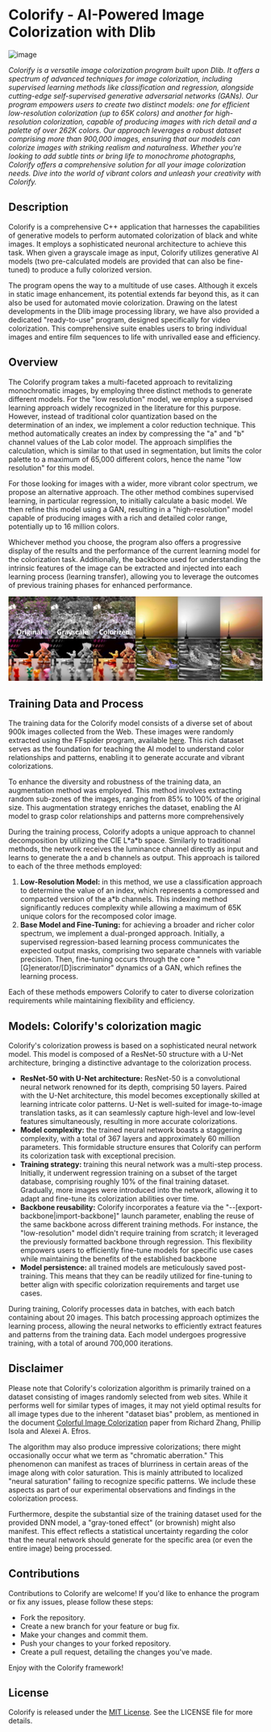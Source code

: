 # Colorify - AI-Powered Image Colorization with Dlib
![image](https://github.com/Cydral/FFspider/assets/53169060/532c096d-d06f-433c-902a-049985cd26c7)
<p><i>Colorify is a versatile image colorization program built upon Dlib. It offers a spectrum of advanced techniques for image colorization, including supervised learning methods like classification and regression, alongside cutting-edge self-supervised generative adversarial networks (GANs). Our program empowers users to create two distinct models: one for efficient low-resolution colorization (up to 65K colors) and another for high-resolution colorization, capable of producing images with rich detail and a palette of over 262K colors.
Our approach leverages a robust dataset comprising more than 900,000 images, ensuring that our models can colorize images with striking realism and naturalness. Whether you're looking to add subtle tints or bring life to monochrome photographs, Colorify offers a comprehensive solution for all your image colorization needs. Dive into the world of vibrant colors and unleash your creativity with Colorify.</i></p>

<h2>Description</h2>
<p>Colorify is a comprehensive C++ application that harnesses the capabilities of generative models to perform automated colorization of black and white images. It employs a sophisticated neuronal architecture to achieve this task. When given a grayscale image as input, Colorify utilizes generative AI models (two pre-calculated models are provided that can also be fine-tuned) to produce a fully colorized version.</p>
<p>The program opens the way to a multitude of use cases. Although it excels in static image enhancement, its potential extends far beyond this, as it can also be used for automated movie colorization. Drawing on the latest developments in the Dlib image processing library, we have also provided a dedicated "ready-to-use" program, designed specifically for video colorization. This comprehensive suite enables users to bring individual images and entire film sequences to life with unrivalled ease and efficiency.</p>

<h2>Overview</h2>
<p>The Colorify program takes a multi-faceted approach to revitalizing monochromatic images, by employing three distinct methods to generate different models. For the "low resolution" model, we employ a supervised learning approach widely recognized in the literature for this purpose. However, instead of traditional color quantization based on the determination of an index, we implement a color reduction technique. This method automatically creates an index by compressing the "a" and "b" channel values of the Lab color model. The approach simplifies the calculation, which is similar to that used in segmentation, but limits the color palette to a maximum of 65,000 different colors, hence the name "low resolution" for this model.</p>
<p>For those looking for images with a wider, more vibrant color spectrum, we propose an alternative approach. The other method combines supervised learning, in particular regression, to initially calculate a basic model. We then refine this model using a GAN, resulting in a "high-resolution" model capable of producing images with a rich and detailed color range, potentially up to 16 million colors.</p>
<p>Whichever method you choose, the program also offers a progressive display of the results and the performance of the current learning model for the colorization task. Additionally, the backbone used for understanding the intrinsic features of the image can be extracted and injected into each learning process (learning transfer), allowing you to leverage the outcomes of previous training phases for enhanced performance.</p>
<p align="center"><img src="https://github.com/Cydral/Colorify/blob/main/highres-model-training-1.jpg" alt="Color image generation during the training process"></p>

<h2>Training Data and Process</h2>
<p>The training data for the Colorify model consists of a diverse set of about 900k images collected from the Web. These images were randomly extracted using the FFspider program, available <a href="https://github.com/Cydral/FFspider">here</a>. This rich dataset serves as the foundation for teaching the AI model to understand color relationships and patterns, enabling it to generate accurate and vibrant colorizations.</p>
<p>To enhance the diversity and robustness of the training data, an augmentation method was employed. This method involves extracting random sub-zones of the images, ranging from 85% to 100% of the original size. This augmentation strategy enriches the dataset, enabling the AI model to grasp color relationships and patterns more comprehensively</p>
<p>During the training process, Colorify adopts a unique approach to channel decomposition by utilizing the CIE L*a*b space. Similarly to traditional methods, the network receives the luminance channel directly as input and learns to generate the a and b channels as output. This approach is tailored to each of the three methods employed:</p>
<ol>
    <li><strong>Low-Resolution Model:</strong> in this method, we use a classification approach to determine the value of an index, which represents a compressed and compacted version of the a*b channels. This indexing method significantly reduces complexity while allowing a maximum of 65K unique colors for the recomposed color image.</li>
    <li><strong>Base Model and Fine-Tuning:</strong> for achieving a broader and richer color spectrum, we implement a dual-pronged approach. Initially, a supervised regression-based learning process communicates the expected output masks, comprising two separate channels with variable precision. Then, fine-tuning occurs through the core "[G]enerator/[D]iscriminator" dynamics of a GAN, which refines the learning process.</li>
</ol>
<p>Each of these methods empowers Colorify to cater to diverse colorization requirements while maintaining flexibility and efficiency.</p>

<h2>Models: Colorify's colorization magic</h2>
<p>Colorify's colorization prowess is based on a sophisticated neural network model. This model is composed of a ResNet-50 structure with a U-Net architecture, bringing a distinctive advantage to the colorization process.
<ul>
  <li><b>ResNet-50 with U-Net architecture:</b> ResNet-50 is a convolutional neural network renowned for its depth, comprising 50 layers. Paired with the U-Net architecture, this model becomes exceptionally skilled at learning intricate color patterns. U-Net is well-suited for image-to-image translation tasks, as it can seamlessly capture high-level and low-level features simultaneously, resulting in more accurate colorizations.</li>
  <li><b>Model complexity:</b> the trained neural network boasts a staggering complexity, with a total of 367 layers and approximately 60 million parameters. This formidable structure ensures that Colorify can perform its colorization task with exceptional precision.</li>
  <li><b>Training strategy:</b> training this neural network was a multi-step process. Initially, it underwent regression training on a subset of the target database, comprising roughly 10% of the final training dataset. Gradually, more images were introduced into the network, allowing it to adapt and fine-tune its colorization abilities over time.</li>
  <li><b>Backbone reusability:</b> Colorify incorporates a feature via the "--[export-backbone|import-backbone]" launch parameter, enabling the reuse of the same backbone across different training methods. For instance, the "low-resolution" model didn't require training from scratch; it leveraged the previously formatted backbone through regression. This flexibility empowers users to efficiently fine-tune models for specific use cases while maintaining the benefits of the established backbone</li>
  <li><b>Model persistence:</b> all trained models are meticulously saved post-training. This means that they can be readily utilized for fine-tuning to better align with specific colorization requirements and target use cases.</li>
</ul></p>
<p>During training, Colorify processes data in batches, with each batch containing about 20 images. This batch processing approach optimizes the learning process, allowing the neural networks to efficiently extract features and patterns from the training data. Each model undergoes progressive training, with a total of around 700,000 iterations.</p>

<h2>Disclaimer</h2>
<p>Please note that Colorify's colorization algorithm is primarily trained on a dataset consisting of images randomly selected from web sites. While it performs well for similar types of images, it may not yield optimal results for all image types due to the inherent "dataset bias" problem, as mentioned in the document <a href="https://arxiv.org/abs/1603.08511">Colorful Image Colorization</a> paper from Richard Zhang, Phillip Isola and Alexei A. Efros.</p>
<p>The algorithm may also produce impressive colorizations; there might occasionally occur what we term as "chromatic aberration." This phenomenon can manifest as traces of blurriness in certain areas of the image along with color saturation. This is mainly attributed to localized "neural saturation" failing to recognize specific patterns. We include these aspects as part of our experimental observations and findings in the colorization process.</p>
<p>Furthermore, despite the substantial size of the training dataset used for the provided DNN model, a "gray-toned effect" (or brownish) might also manifest. This effect reflects a statistical uncertainty regarding the color that the neural network should generate for the specific area (or even the entire image) being processed.</p>

<h2>Contributions</h2>
<p>Contributions to Colorify are welcome! If you'd like to enhance the program or fix any issues, please follow these steps:
<ul>
  <li>Fork the repository.</li>
  <li>Create a new branch for your feature or bug fix.</li>
  <li>Make your changes and commit them.</li>
  <li>Push your changes to your forked repository.</li>
  <li>Create a pull request, detailing the changes you've made.</li>
</ul>
Enjoy with the Colorify framework!</p>

<h2>License</h2>
<p>Colorify is released under the <a href="https://github.com/Cydral/Colorify/blob/main/LICENSE">MIT License</a>. See the LICENSE file for more details.</p>
